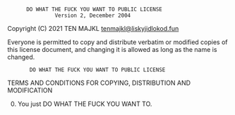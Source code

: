           DO WHAT THE FUCK YOU WANT TO PUBLIC LICENSE
                   Version 2, December 2004
 
Copyright (C) 2021 TEN MAJKL <tenmajkl@liskyjidlokod.fun>

Everyone is permitted to copy and distribute verbatim or modified
copies of this license document, and changing it is allowed as long
as the name is changed.
 
           DO WHAT THE FUCK YOU WANT TO PUBLIC LICENSE
  TERMS AND CONDITIONS FOR COPYING, DISTRIBUTION AND MODIFICATION

 0. You just DO WHAT THE FUCK YOU WANT TO. 
